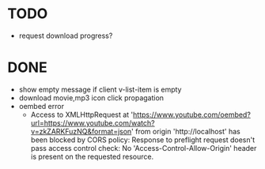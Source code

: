 # TODO
- request download progress?

# DONE
- show empty message if client v-list-item is empty
- download movie,mp3 icon click propagation
- oembed error
    - Access to XMLHttpRequest at 'https://www.youtube.com/oembed?url=https://www.youtube.com/watch?v=zkZARKFuzNQ&format=json' from origin 'http://localhost' has been blocked by CORS policy: Response to preflight request doesn't pass access control check: No 'Access-Control-Allow-Origin' header is present on the requested resource.
